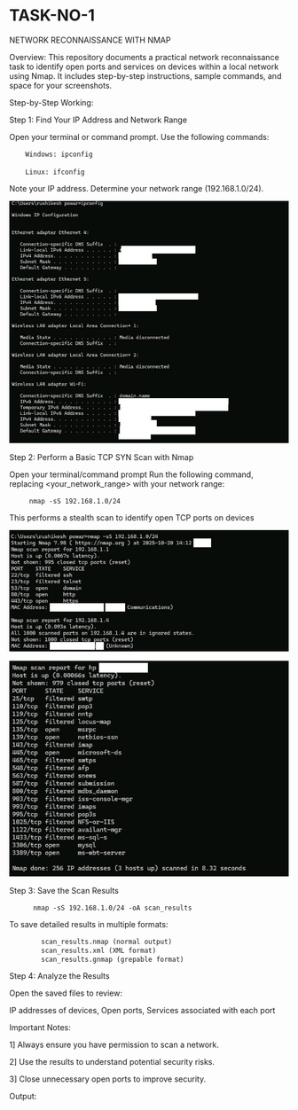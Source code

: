 # TASK-NO-1
NETWORK RECONNAISSANCE WITH NMAP

Overview:
This repository documents a practical network reconnaissance task to identify open ports and services on devices within a local network using Nmap. It includes step-by-step instructions, sample commands, and space for your screenshots.

Step-by-Step Working:

Step 1: Find Your IP Address and Network Range

  Open your terminal or command prompt.
  Use the following commands:


        Windows: ipconfig

        Linux: ifconfig    
    
  Note your IP address.
  Determine your network range (192.168.1.0/24).
  
  ![image alt](https://github.com/Rushikesh38-bit/TASK-NO-1/blob/main/Image%202025-10-20.jpg)
  

Step 2: Perform a Basic TCP SYN Scan with Nmap

  Open your terminal/command prompt
   Run the following command, replacing <your_network_range> with your network range:

  
         nmap -sS 192.168.1.0/24

        
  This performs a stealth scan to identify open TCP ports on devices

  ![image alt](https://github.com/Rushikesh38-bit/TASK-NO-1/blob/main/Image%202025-10-20(2)%20.jpg)
  
  ![image alt](https://github.com/Rushikesh38-bit/TASK-NO-1/blob/main/Image%202025-10-20(3).jpg)

  
Step 3: Save the Scan Results

           
          nmap -sS 192.168.1.0/24 -oA scan_results  
                 

   To save detailed results in multiple formats:
   
   
            scan_results.nmap (normal output)
            scan_results.xml (XML format)
            scan_results.gnmap (grepable format)


Step 4: Analyze the Results

   Open the saved files to review:
   
   IP addresses of devices,
   Open ports,
   Services associated with each port


Important Notes:
 
   1] Always ensure you have permission to scan a network.
   
   2] Use the results to understand potential security risks.
   
   3] Close unnecessary open ports to improve security.


Output:

        
